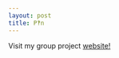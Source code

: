 ```yaml
---
layout: post
title: P‽n
---
```

Visit my group project [website!](http://www.lester-lee.com/curious-places/)
